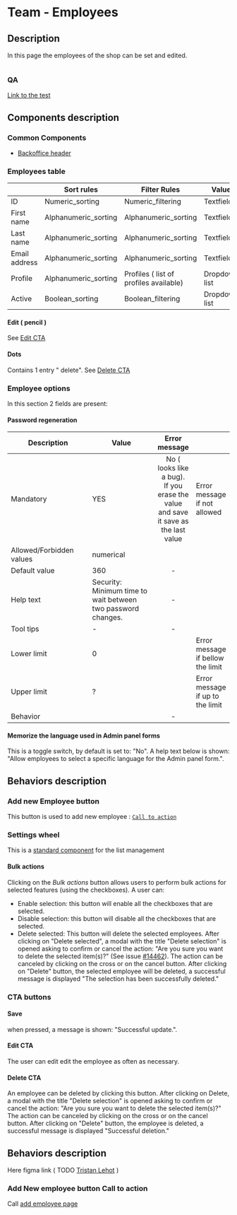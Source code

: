 # Team - Employees

## Description

In this page the employees of the shop can be set and edited.&#x20;

<figure><img src="../../../../../../.gitbook/assets/Screenshot 2022-09-21 at 17-12-47 Employees • test.png" alt=""><figcaption></figcaption></figure>

### QA&#x20;

[Link to the test](https://build.prestashop-project.org/test-scenarios/scenarios/core/functional/bo/advanced-parameters/team/employees.html)

## Components description

### Common Components

* [Backoffice header](../../../../common-components/back-office-header/)

### Employees table



|               | Sort rules            | Filter Rules                            | Value         |
| ------------- | --------------------- | --------------------------------------- | ------------- |
| ID            | Numeric\_sorting      | Numeric\_filtering                      | Textfield     |
| First name    | Alphanumeric\_sorting | Alphanumeric\_sorting                   | Textfield     |
| Last name     | Alphanumeric\_sorting | Alphanumeric\_sorting                   | Textfield     |
| Email address | Alphanumeric\_sorting | Alphanumeric\_sorting                   | Textfield     |
| Profile       | Alphanumeric\_sorting | Profiles ( list of profiles available)  | Dropdown list |
| Active        | Boolean\_sorting      | Boolean\_filtering                      | Dropdown list |

#### Edit  ( pencil )

See [Edit CTA](./#edit-cta)

#### Dots&#x20;

Contains 1 entry " delete". See [Delete CTA](./#delete-cta)&#x20;

### Employee options

In this section 2 fields are present:

#### Password regeneration



<table><thead><tr><th width="200">Description</th><th width="203">Value</th><th align="center">Error message</th><th data-hidden></th></tr></thead><tbody><tr><td>Mandatory</td><td>YES</td><td align="center">No ( looks like a bug).<br>If you erase the value and save it save as the last value</td><td>Error message if not allowed</td></tr><tr><td>Allowed/Forbidden values</td><td>numerical</td><td align="center"></td><td></td></tr><tr><td>Default value</td><td>360</td><td align="center">-</td><td></td></tr><tr><td>Help text</td><td>Security: Minimum time to wait between two password changes.</td><td align="center">-</td><td></td></tr><tr><td>Tool tips</td><td>              -</td><td align="center">-</td><td></td></tr><tr><td>Lower limit</td><td>             0</td><td align="center"></td><td>Error message if bellow the limit</td></tr><tr><td>Upper limit</td><td>               ?</td><td align="center"></td><td>Error message if up to the limit</td></tr><tr><td>Behavior</td><td></td><td align="center">-</td><td></td></tr></tbody></table>



#### Memorize the language used in Admin panel forms

This is a toggle switch, by default is set to: "No". A help text below is shown: "Allow employees to select a specific language for the Admin panel form.".

## Behaviors description

### Add new Employee button

This button is used to add new employee : [`Call to action`](https://app.gitbook.com/o/-MAz0PPl5s9ulE9xyliu/s/eRh5ljXXvELkmmdiRmg8/\~/changes/AC6MLBkSBL33Yd0iYykc/functional-documentation/ux-ui/back-office/configure/advanced-parameters/team-employees#add-new-employeee-cta)

### Settings wheel

This is a [standard component](../../../../common-components/settings-wheel.md) for the list management

#### Bulk actions

Clicking on the _Bulk actions_ button allows users to perform bulk actions for selected features (using the checkboxes). A user can:

* Enable selection: this button will enable all the checkboxes that are selected.
* Disable selection: this button will disable all the checkboxes that are selected.
* Delete selected: This button will delete the selected employees. After clicking on "Delete selected", a modal with the title "Delete selection" is opened asking to confirm or cancel the action: "Are you sure you want to delete the selected item(s)?" (See issue [#14462](https://github.com/PrestaShop/PrestaShop/issues/14462)). The action can be canceled by clicking on the cross or on the cancel button. After clicking on "Delete" button, the selected employee will be deleted, a successful message is displayed "The selection has been successfully deleted."

### CTA buttons

#### Save

when pressed, a message is shown: "Successful update.".



#### **Edit CTA**

&#x20;The user can edit edit the employee as often as necessary.

#### **Delete CTA**

&#x20;An employee can be deleted by clicking this button. After clicking on Delete, a modal with the title "Delete selection" is opened asking to confirm or cancel the action: "Are you sure you want to delete the selected item(s)?" The action can be canceled by clicking on the cross or on the cancel button. After clicking on "Delete" button, the employee is deleted, a successful message is displayed "Successful deletion."

## Behaviors description

Here figma link ( TODO [Tristan Lehot](https://app.gitbook.com/u/wxuQ8dEUfYTsCcCBbcFmmedKE5t2 "mention") )



### Add New employee button Call to action <a href="#add-new-employeee-cta" id="add-new-employeee-cta"></a>

Call [add employee page](https://app.gitbook.com/o/-MAz0PPl5s9ulE9xyliu/s/eRh5ljXXvELkmmdiRmg8/\~/changes/AC6MLBkSBL33Yd0iYykc/functional-documentation/ux-ui/back-office/configure/advanced-parameters/team-employees/add-edit-employee)






